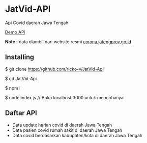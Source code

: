 # JatVid-API
Api Covid daerah Jawa Tengah

[Demo API](http://twindev.herokuapp.com/doc/jatvid)

**Note :** data diambil dari website resmi [corona.jatengprov.go.id](https://corona.jatengprov.go.id)

## Installing
$ git clone https://github.com/ricko-v/JatVid-Api

$ cd JatVid-Api

$ npm i

$ node index.js
// Buka localhost:3000 untuk mencobanya

## Daftar API
* Data update harian covid di daerah Jawa Tengah
* Data pasien covid rumah sakit di daerah Jawa Tengah
* Data covid berdasarkan kabupaten/kota di daerah Jawa Tengah
